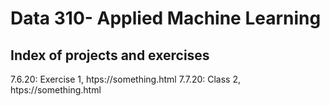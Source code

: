 # Data 310- Applied Machine Learning
## Index of projects and exercises
7.6.20: Exercise 1, htps://something.html
7.7.20: Class 2, htps://something.html

